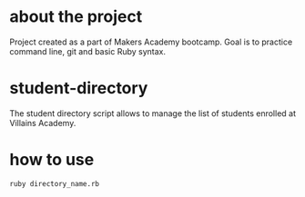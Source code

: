 # about the project

Project created as a part of Makers Academy bootcamp. Goal is to practice command line, git and basic Ruby syntax.

# student-directory

The student directory script allows to manage the list of students enrolled at Villains Academy.

# how to use

```shell
ruby directory_name.rb
```